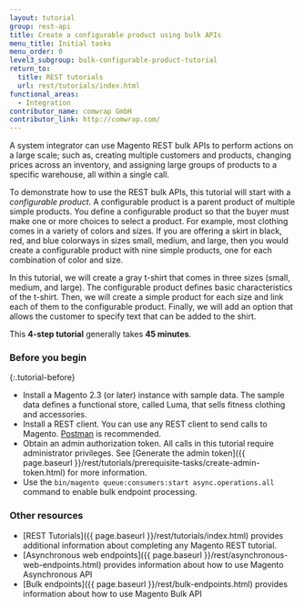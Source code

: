 ```yaml
---
layout: tutorial
group: rest-api
title: Create a configurable product using bulk APIs
menu_title: Initial tasks
menu_order: 0
level3_subgroup: bulk-configurable-product-tutorial
return_to:
  title: REST tutorials
  url: rest/tutorials/index.html
functional_areas:
  - Integration
contributor_name: comwrap GmbH
contributor_link: http://comwrap.com/
---
```


A system integrator can use Magento REST bulk APIs to perform actions on a large scale; such as, creating multiple customers and products, changing prices across an inventory, and assigning large groups of products to a specific warehouse, all within a single call.

 To demonstrate how to use the REST bulk APIs, this tutorial will start with a _configurable product_. A configurable product is a parent product of multiple simple products. You define a configurable product so that the buyer must make one or more choices to select a product. For example, most clothing comes in a variety of colors and sizes. If you are offering a skirt in black, red, and blue colorways in sizes small, medium, and large, then you would create a configurable product with nine simple products, one for each combination of color and size.

 In this tutorial, we will create a gray t-shirt that comes in three sizes (small, medium, and large). The configurable product defines basic characteristics of the t-shirt. Then, we will create a simple product for each size and link each of them to the configurable product. Finally, we will add an option that allows the customer to specify text that can be added to the shirt.

 This **4-step tutorial** generally takes **45 minutes**.

### Before you begin
{:.tutorial-before}

*  Install a Magento 2.3 (or later) instance with sample data. The sample data defines a functional store, called Luma, that sells fitness clothing and accessories.
*  Install a REST client. You can use any REST client to send calls to Magento. [Postman](https://www.getpostman.com/) is recommended.
*  Obtain an admin authorization token. All calls in this tutorial require administrator privileges. See [Generate the admin token]({{ page.baseurl }}/rest/tutorials/prerequisite-tasks/create-admin-token.html) for more information.
*  Use the `bin/magento queue:consumers:start async.operations.all` command to enable bulk endpoint processing.

### Other resources

*  [REST Tutorials]({{ page.baseurl }}/rest/tutorials/index.html) provides additional information about completing any Magento REST tutorial.
*  [Asynchronous web endpoints]({{ page.baseurl }}/rest/asynchronous-web-endpoints.html) provides information about how to use Magento Asynchronous API
*  [Bulk endpoints]({{ page.baseurl }}/rest/bulk-endpoints.html) provides information about how to use Magento Bulk API